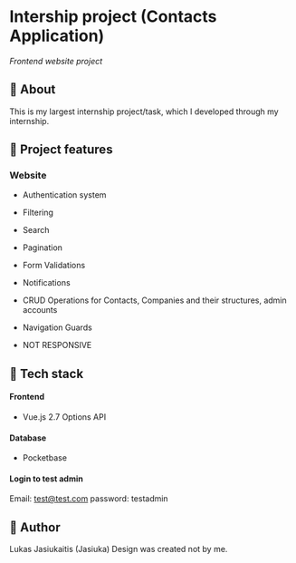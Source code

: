 # Intership project (Contacts Application)

_Frontend website project_

## 📌 About

This is my largest internship project/task, which I developed through my internship.

## 🎯 Project features

### Website

- Authentication system
- Filtering
- Search
- Pagination
- Form Validations
- Notifications
- CRUD Operations for Contacts, Companies and their structures, admin accounts
- Navigation Guards

- NOT RESPONSIVE

## 🔧 Tech stack

#### Frontend

- Vue.js 2.7 Options API

#### Database

- Pocketbase

#### Login to test admin

Email: test@test.com
password: testadmin

## 👤 Author

Lukas Jasiukaitis (Jasiuka)
Design was created not by me.
